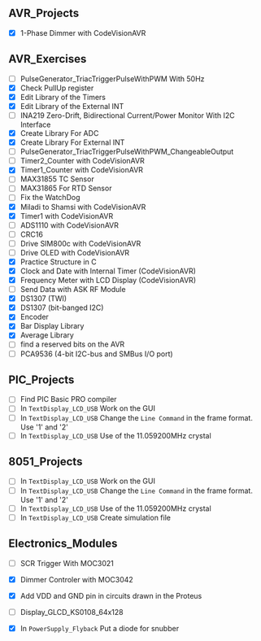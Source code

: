 ## AVR_Projects
- [x] 1-Phase Dimmer with CodeVisionAVR

## AVR_Exercises
- [ ] PulseGenerator_TriacTriggerPulseWithPWM With 50Hz
- [x] Check PullUp register
- [x] Edit Library of the Timers
- [x] Edit Library of the External INT
- [ ] INA219 Zero-Drift, Bidirectional Current/Power Monitor With I2C Interface
- [x] Create Library For ADC
- [x] Create Library For External INT
- [ ] PulseGenerator_TriacTriggerPulseWithPWM_ChangeableOutput
- [ ] Timer2_Counter with CodeVisionAVR
- [x] Timer1_Counter with CodeVisionAVR
- [ ] MAX31855 TC Sensor
- [ ] MAX31865 For RTD Sensor
- [ ] Fix the WatchDog
- [x] Miladi to Shamsi with CodeVisionAVR
- [x] Timer1 with CodeVisionAVR
- [ ] ADS1110 with CodeVisionAVR
- [ ] CRC16
- [ ] Drive SIM800c with CodeVisionAVR
- [ ] Drive OLED with CodeVisionAVR
- [x] Practice Structure in C
- [x] Clock and Date with Internal Timer (CodeVisionAVR)
- [x] Frequency Meter with LCD Display (CodeVisionAVR)
- [ ] Send Data with ASK RF Module
- [x] DS1307 (TWI)
- [x] DS1307 (bit-banged I2C)
- [x] Encoder
- [x] Bar Display Library
- [x] Average Library
- [ ] find a reserved bits on the AVR
- [ ] PCA9536 (4-bit I2C-bus and SMBus I/O port)

## PIC_Projects
- [ ] Find PIC Basic PRO compiler
- [ ] In `TextDisplay_LCD_USB` Work on the GUI
- [ ] In `TextDisplay_LCD_USB` Change the `Line Command` in the frame format. Use '1' and '2'
- [ ] In `TextDisplay_LCD_USB` Use of the 11.059200MHz crystal

## 8051_Projects
- [ ] In `TextDisplay_LCD_USB` Work on the GUI
- [ ] In `TextDisplay_LCD_USB` Change the `Line Command` in the frame format. Use '1' and '2'
- [ ] In `TextDisplay_LCD_USB` Use of the 11.059200MHz crystal
- [ ] In `TextDisplay_LCD_USB` Create simulation file

## Electronics_Modules
- [ ] SCR Trigger With MOC3021
- [x] Dimmer Controler with MOC3042
- [x] Add VDD and GND pin in circuits drawn in the Proteus
- [ ] Display_GLCD_KS0108_64x128
- [x] In `PowerSupply_Flyback` Put a diode for snubber 


